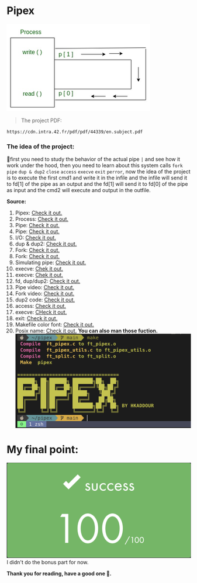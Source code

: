 # Pipex
![image](img/Process.jpeg)
> The project PDF:
```
https://cdn.intra.42.fr/pdf/pdf/44339/en.subject.pdf
```
### The idea of the project:
:wave:first you need to study the behavior of the actual pipe `|` and see how it work under the hood, then you need to learn about this system calls `fork` `pipe` `dup & dup2` `close` `access` `execve` `exit` `perror`, now the idea of the project is to execute the first cmd1 and write it in the infile and the infile will send it to fd[1] of the pipe as an output and the fd[1] will send it to fd[0] of the pipe as input and the cmd2 will execute and output in the outfile.

**Source:**
1. Pipex: [Check it out.](https://csnotes.medium.com/pipex-tutorial-42-project-4469f5dd5901)
2. Process: [Check it out.](https://www.gnu.org/software/libc/manual/html_node/Processes.html#:~:text=A%20process%20executes%20a%20program,Processes%20are%20organized%20hierarchically.)
3. Pipe: [Check it out.](https://www.geeksforgeeks.org/piping-in-unix-or-linux/)
4. Pipe: [Check it out.](https://linuxhint.com/pipe_system_call_c/)
5. I/O: [Check it out.](https://www.geeksforgeeks.org/input-output-system-calls-c-create-open-close-read-write/)
6. dup & dup2: [Check it out.](https://www.geeksforgeeks.org/dup-dup2-linux-system-call/)
7. Fork: [Check it out.](https://www.geeksforgeeks.org/c-program-demonstrate-fork-and-pipe/)
8. Fork: [Check it out.](https://themittenmac.com/low-level-process-hunting-on-macos/)
9. Simulating pipe: [Check it out.](https://www.youtube.com/watch?v=6xbLgZpOBi8&t=216s&ab_channel=CodeVault)
10. execve: [Chek it out.](https://man7.org/linux/man-pages/man2/execve.2.html)
11. execve: [Chek it out.](https://jameshfisher.com/2017/02/05/how-do-i-use-execve-in-c/)
12. fd, dup/dup2: [Check it out.](https://www.youtube.com/watch?v=EqndHT606Tw&ab_channel=holidaylvr)
13. Pipe video: [Check it out.](https://www.youtube.com/watch?v=uHH7nHkgZ4w&ab_channel=holidaylvr)
14. Fork video: [Check it out.](https://www.youtube.com/watch?v=xVSPv-9x3gk)
15. dup2 code: [Check it out.](https://linuxhint.com/dup2_system_call_c/)
16. access: [Check it out.](https://www.geeksforgeeks.org/access-command-in-linux-with-examples/)
17. execve: [CHeck it out.](https://stackoverflow.com/questions/29615540/using-execve-in-c)
18. exit: [Check it out.](https://www.geeksforgeeks.org/understanding-exit-abort-and-assert/)
19. Makefile color font: [Check it out.](https://stackoverflow.com/questions/5947742/how-to-change-the-output-color-of-echo-in-linux)
20. Posix name: [Check it out.](https://www.google.com/search?q=posix+name&rlz=1C5CHFA_enMA972MA972&oq=posix+name&aqs=chrome..69i57.3680j0j7&sourceid=chrome&ie=UTF-8)
**You can also man those fuction.**
![image](img/pipex.png)

# My final point:
![image](img/point.png)
I didn't do the bonus part for now.

**Thank you for reading, have a good one :rocket:.**
